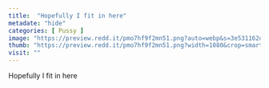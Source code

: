 ```yaml
---
title:  "Hopefully I fit in here"
metadate: "hide"
categories: [ Pussy ]
image: "https://preview.redd.it/pmo7hf9f2mn51.png?auto=webp&s=3e531162d80810534247f923481201ac6433bc0c"
thumb: "https://preview.redd.it/pmo7hf9f2mn51.png?width=1080&crop=smart&auto=webp&s=f8742fde9ecec8428d3b35e81cb51502bd57558f"
visit: ""
---
```

Hopefully I fit in here
